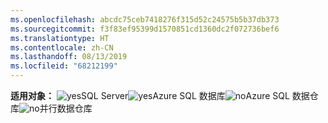 ```yaml
---
ms.openlocfilehash: abcdc75ceb7418276f315d52c24575b5b37db373
ms.sourcegitcommit: f3f83ef95399d1570851cd1360dc2f072736bef6
ms.translationtype: HT
ms.contentlocale: zh-CN
ms.lasthandoff: 08/13/2019
ms.locfileid: "68212199"
---
```

<Token>**适用对象：** ![yes](media/yes.png)SQL Server![yes](media/no.png)Azure SQL 数据库![no](media/no.png)Azure SQL 数据仓库![no](media/no.png)并行数据仓库</Token>

